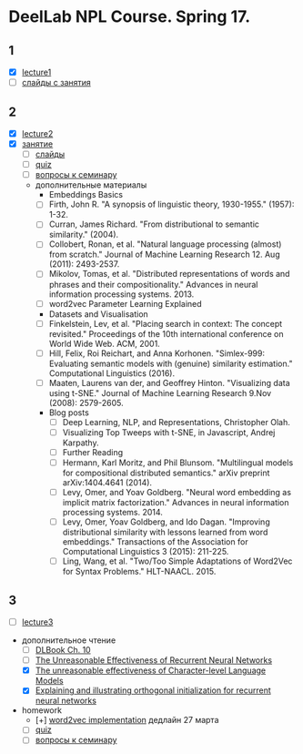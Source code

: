 # DeelLab NPL Course. Spring 17.

## 1
- [x] [lecture1]()
- [ ] [слайды с занятия](https://yadi.sk/d/l2Vxbxzz3EwVu4)
## 2
- [x] [lecture2](http://media.podcasts.ox.ac.uk/comlab/deep_learning_NLP/2017-01_deep_NLP_2a_lexical_semantics.mp4)
- [x] [занятие](https://www.youtube.com/watch?v=UGqizhR42PY)
  - [ ] [слайды]()
  - [ ] [quiz](https://docs.google.com/forms/d/1Daixlp6KTZgAuUtuYFKwm41CZCE7_7-NSR7lwtpRlc8/viewform?edit_requested=true)
  - [ ] [вопросы к семинару](https://docs.google.com/forms/d/1wbeE92_g768PQNEJ8wCOaRnK_XLYWdNARjJ5nygMihY/viewform?edit_requested=true)
  - дополнительные материалы
    -  Embeddings Basics
      -  [ ] Firth, John R. "A synopsis of linguistic theory, 1930-1955." (1957): 1-32.
      -  [ ] Curran, James Richard. "From distributional to semantic similarity." (2004).
      -  [ ] Collobert, Ronan, et al. "Natural language processing (almost) from scratch." Journal of Machine Learning Research 12. Aug (2011): 2493-2537.
      -  [ ] Mikolov, Tomas, et al. "Distributed representations of words and phrases and their compositionality." Advances in neural information processing systems. 2013.
      -  [ ] word2vec Parameter Learning Explained
    -  Datasets and Visualisation
      -  [ ] Finkelstein, Lev, et al. "Placing search in context: The concept revisited." Proceedings of the 10th international conference on World Wide Web. ACM, 2001.
      -  [ ] Hill, Felix, Roi Reichart, and Anna Korhonen. "Simlex-999: Evaluating semantic models with (genuine) similarity estimation." Computational Linguistics (2016).
      -  [ ] Maaten, Laurens van der, and Geoffrey Hinton. "Visualizing data using t-SNE." Journal of Machine Learning Research 9.Nov (2008): 2579-2605.
    - Blog posts
      -  [ ] Deep Learning, NLP, and Representations, Christopher Olah.
      -  [ ] Visualizing Top Tweeps with t-SNE, in Javascript, Andrej Karpathy.
      -  [ ] Further Reading
      -  [ ] Hermann, Karl Moritz, and Phil Blunsom. "Multilingual models for compositional distributed semantics." arXiv preprint arXiv:1404.4641 (2014).
      -  [ ] Levy, Omer, and Yoav Goldberg. "Neural word embedding as implicit matrix factorization." Advances in neural information processing systems. 2014.
      -  [ ] Levy, Omer, Yoav Goldberg, and Ido Dagan. "Improving distributional similarity with lessons learned from word embeddings." Transactions of the Association for Computational Linguistics 3 (2015): 211-225.
      -  [ ] Ling, Wang, et al. "Two/Too Simple Adaptations of Word2Vec for Syntax Problems." HLT-NAACL. 2015.
## 3
- [ ] [lecture3](http://media.podcasts.ox.ac.uk/comlab/deep_learning_NLP/2017-01_deep_NLP_3_modelling_1.mp4)
- дополнительное чтение
  - [ ] [DLBook Ch. 10](http://www.deeplearningbook.org/contents/rnn.html)
  - [ ] [The Unreasonable Effectiveness of Recurrent Neural Networks](http://karpathy.github.io/2015/05/21/rnn-effectiveness/)
  - [x] [The unreasonable effectiveness of Character-level Language Models](http://nbviewer.jupyter.org/gist/yoavg/d76121dfde2618422139)
  - [x] [Explaining and illustrating orthogonal initialization for recurrent neural networks](http://smerity.com/articles/2016/orthogonal_init.html)
- homework
  - [+] [word2vec implementation](https://github.com/tensorflow/tensorflow/blob/master/tensorflow/examples/udacity/5_word2vec.ipynb) дедлайн 27 марта
  - [ ] [quiz](https://docs.google.com/forms/d/1Jyp3AqUrKGzMSNRN9hcJTXyR97s-gssaoOzXH46Kngg/viewform?edit_requested=true)
  - [ ] [вопросы к семинару](https://docs.google.com/forms/d/1d3-yvqZnCPPEbNY1qiD09ZckR-aqdOCrZuDfC8HWX1A/viewform?usp=drive_web&edit_requested=true)
